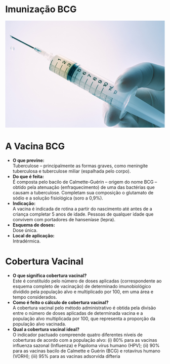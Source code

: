 # Imunização BCG
<img src="/docs/imunizacao01.png" alt="Imagem Principal" vertical-align: middle/></img>
# A Vacina  BCG

* <b>O que previne:</b><br>
    Tuberculose – principalmente as formas graves, como meningite tuberculosa e tuberculose miliar (espalhada pelo corpo).
* <b>Do que é feita:</b><br>
    É composta pelo bacilo de Calmette-Guérin – origem do nome BCG – obtido pela atenuação (enfraquecimento) de uma das bactérias que causam a tuberculose. Completam sua     composição o glutamato de sódio e a solução fisiológica (soro a 0,9%).
* <b>Indicação:</b><br>
    A vacina é indicada de rotina a partir do nascimento até antes de a criança completar 5 anos de idade.
Pessoas de qualquer idade que convivem com portadores de hanseníase (lepra).
* <b>Esquema de doses:</b><br>
    Dose única.
* <b>Local de aplicação:</b><br>
    Intradérmica.
    
# Cobertura Vacinal

* <b>O que significa cobertura vacinal?</b><br>
    Este é constituído pelo número de doses aplicadas (correspondente ao esquema completo de vacinação) de determinado imunobiológico 
dividido pela população alvo e multiplicado por 100, em uma área e tempo considerados.
* <b>Como é feito o cálculo de cobertura vacinal?</b><br>
    A cobertura vacinal pelo método administrativo é obtida pela divisão entre o número de doses aplicadas de determinada 
vacina e a população alvo multiplicada por 100, que representa a proporção da população alvo vacinada.
* <b>Qual a cobertura vacinal ideal?</b><br>
    O indicador pactuado compreende quatro diferentes níveis de coberturas de acordo com a população alvo: (i) 80% para 
as vacinas influenza sazonal (Influenza) e Papiloma vírus humano (HPV); (ii) 90% para as vacinas bacilo de Calmette e Guérin (BCG) e 
rotavírus humano (VORH); (iii) 95% para as vacinas adsorvida difteria
